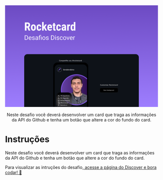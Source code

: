 <p align="center">
    <img src="./.github/preview.png" alt="Preview" >

<p align="center">
Neste desafio você deverá desenvolver um card que traga as informações da API do Github e tenha um botão que altere a cor do fundo do card.
</p>

# Instruções

Neste desafio você deverá desenvolver um card que traga as informações da API do Github e tenha um botão que altere a cor do fundo do card.

Para visualizar as intruções do desafio,[ acesse a página do Discover e bora codar! 🚀](https://efficient-sloth-d85.notion.site/Desafio-Rocketcard-0d3572ef941f4a88889191773fe61c44)
